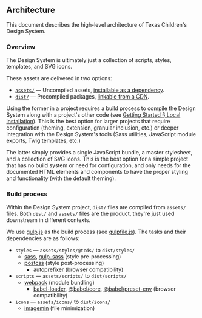 ## Architecture
This document describes the high-level architecture of Texas Children's Design System.

### Overview
The Design System is ultimately just a collection of scripts, styles, templates, and SVG icons.

These assets are delivered in two options:

* [`assets/`](https://github.com/jacecotton/tcds/tree/main/assets) — Uncompiled assets, [installable as a dependency](https://www.npmjs.com/package/@txch/tcds).
* [`dist/`](https://github.com/jacecotton/tcds/tree/main/dist) — Precompiled packages, [linkable from a CDN](https://unpkg.com/).

Using the former in a project requires a build process to compile the Design System along with a project's other code (see [Getting Started &sect; Local installation](http://tcds.herokuapp.com/getting-started#local-installation)). This is the best option for larger projects that require configuration (theming, extension, granular inclusion, etc.) or deeper integration with the Design System's tools (Sass utilities, JavaScript module exports, Twig templates, etc.)

The latter simply provides a single JavaScript bundle, a master stylesheet, and a collection of SVG icons. This is the best option for a simple project that has no build system or need for configuration, and only needs for the documented HTML elements and components to have the proper styling and functionality (with the default theming).

### Build process
Within the Design System project, `dist/` files are compiled from `assets/` files. Both `dist/` and `assets/` files are the product, they're just used downstream in different contexts.

We use [gulp.js](https://gulpjs.com/) as the build process (see [gulpfile.js](https://github.com/jacecotton/tcds/blob/main/gulpfile.js)). The tasks and their dependencies are as follows:

* `styles` — `assets/styles/@tcds/` to `dist/styles/`
  * [sass](https://www.npmjs.com/package/sass), [gulp-sass](https://www.npmjs.com/package/gulp-sass) (style pre-processing)
  * [postcss](https://www.npmjs.com/package/gulp-postcss) (style post-processing)
    * [autoprefixer](https://www.npmjs.com/package/autoprefixer) (browser compatibility)
* `scripts` — `assets/scripts/` to `dist/scripts/`
  * [webpack](https://www.npmjs.com/package/webpack-stream) (module bundling)
    * [babel-loader](https://www.npmjs.com/package/babel-loader), [@babel/core](https://www.npmjs.com/package/@babel/core), [@babel/preset-env](https://www.npmjs.com/package/@babel/preset-env) (browser compatibility)
* `icons` — `assets/icons/` to `dist/icons/`
  * [imagemin](https://www.npmjs.com/package/gulp-imagemin) (file minimization)
